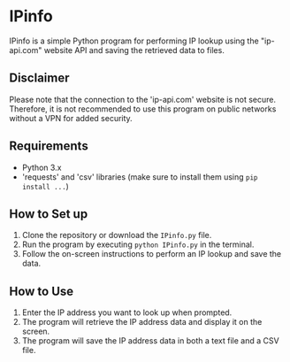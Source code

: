 # IPinfo

IPinfo is a simple Python program for performing IP lookup using the "ip-api.com" website API and saving the retrieved data to files.

## Disclaimer
Please note that the connection to the 'ip-api.com' website is not secure. Therefore, it is not recommended to use this program on public networks without a VPN for added security.

## Requirements
- Python 3.x
- 'requests' and 'csv' libraries (make sure to install them using `pip install ...`)

## How to Set up
1. Clone the repository or download the `IPinfo.py` file.
2. Run the program by executing `python IPinfo.py` in the terminal.
3. Follow the on-screen instructions to perform an IP lookup and save the data.

## How to Use
1. Enter the IP address you want to look up when prompted.
2. The program will retrieve the IP address data and display it on the screen.
3. The program will save the IP address data in both a text file and a CSV file.
